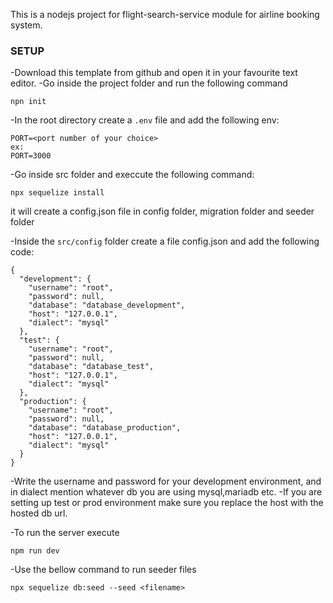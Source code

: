 This is a nodejs project for flight-search-service module for airline booking system.


###  SETUP
-Download this template from github and open it in your favourite text editor.
-Go inside the project folder and run the following command
```
npn init
```
-In the root directory create a `.env` file and add the following env:
```
PORT=<port number of your choice>
ex:
PORT=3000
``` 

-Go inside src folder and execcute the following command:
```
npx sequelize install
```
it will create a config.json file in config folder, migration folder and seeder folder

-Inside the `src/config` folder create a file config.json and add the following code:

```
{
  "development": {
    "username": "root",
    "password": null,
    "database": "database_development",
    "host": "127.0.0.1",
    "dialect": "mysql"
  },
  "test": {
    "username": "root",
    "password": null,
    "database": "database_test",
    "host": "127.0.0.1",
    "dialect": "mysql"
  },
  "production": {
    "username": "root",
    "password": null,
    "database": "database_production",
    "host": "127.0.0.1",
    "dialect": "mysql"
  }
}
```
-Write the username and password for your development environment, and in dialect mention whatever db you are using mysql,mariadb etc.
-If you are setting up test or prod environment make sure you replace the host with the hosted db url.

-To run the server execute
```
npm run dev
```

-Use the bellow command to run seeder files
```
npx sequelize db:seed --seed <filename>
```